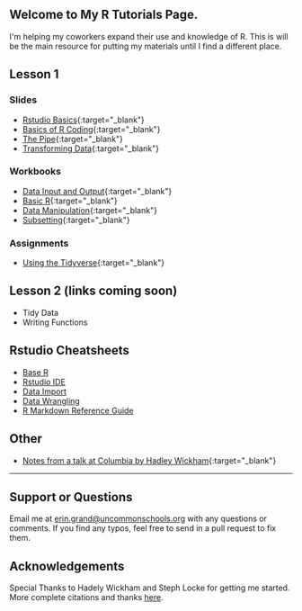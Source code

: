 ## Welcome to My R Tutorials Page.
I'm helping my coworkers expand their use and knowledge of R. This is will be the main resource for putting my materials until I find a different place.

## Lesson 1
### Slides
- [Rstudio Basics](Lesson1/slides/intro_to_Rstudio_slides.html){:target="_blank"}
- [Basics of R Coding](Lesson1/slides/introtoR_basics_slides.html){:target="_blank"}
- [The Pipe](Lesson1/slides/introtoR_pipe_slides.html){:target="_blank"}
- [Transforming Data](Lesson1/slides/introtoR_part2_slides.html){:target="_blank"}

### Workbooks
- [Data Input and Output](Lesson1/io.html){:target="_blank"}
- [Basic R](Lesson1/introtoR.nb.html){:target="_blank"}
- [Data Manipulation](Lesson1/introtoR_part2.nb.html){:target="_blank"}
- [Subsetting](Lesson1/subsetting.html){:target="_blank"}

### Assignments
- [Using the Tidyverse](Lesson1/Assignment/assignment_2.R){:target="_blank"}

## Lesson 2 (links coming soon)
- Tidy Data
- Writing Functions

## Rstudio Cheatsheets
- [Base R](http://github.com/rstudio/cheatsheets/raw/master/source/pdfs/base-r.pdf)
- [Rstudio IDE](https://www.rstudio.com/wp-content/uploads/2016/01/rstudio-IDE-cheatsheet.pdf)
- [Data Import](https://github.com/rstudio/cheatsheets/raw/master/source/pdfs/data-import-cheatsheet.pdf)
- [Data Wrangling](https://www.rstudio.com/wp-content/uploads/2015/02/data-wrangling-cheatsheet.pdf)
- [R Markdown Reference Guide](https://www.rstudio.com/wp-content/uploads/2015/03/rmarkdown-reference.pdf)

## Other
- [Notes from a talk at Columbia by Hadley Wickham](hadley_notes.nb.html){:target="_blank"}

---
## Support or Questions
Email me at erin.grand@uncommonschools.org with any questions or comments. If you find any typos, feel free to send in a pull request to fix them. 

## Acknowledgements
Special Thanks to Hadely Wickham and Steph Locke for getting me started. More complete citations and thanks [here](acknowledgements.md).

